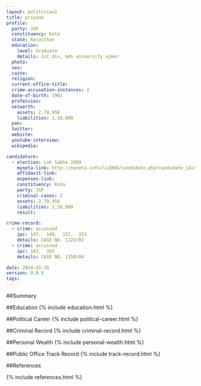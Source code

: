```yaml
---
layout: politician2
title: priyank
profile: 
  party: JGP
  constituency: Kota
  state: Rajasthan
  education: 
    level: Graduate
    details: 1st div, mds university ajmer
  photo: 
  sex: 
  caste: 
  religion: 
  current-office-title: 
  crime-accusation-instances: 2
  date-of-birth: 1981
  profession: 
  networth: 
    assets: 2,70,956
    liabilities: 2,10,000
  pan: 
  twitter: 
  website: 
  youtube-interview: 
  wikipedia: 

candidature: 
  - election: Lok Sabha 2009
    myneta-link: http://myneta.info/ls2009/candidate.php?candidate_id=5881
    affidavit-link: 
    expenses-link: 
    constituency: Kota 
    party: JGP
    criminal-cases: 2
    assets: 2,70,956
    liabilities: 2,10,000
    result:  

crime-record: 
  - crime: accussed
    ipc: 147,  149,  332,  353
    details: CASE NO. 1123/02 
  - crime: accussed
    ipc: 143,  283
    details: CASE NO. 1150/04 

date: 2014-01-28
version: 0.0.5
tags: 
---
```

##Summary


##Education
{% include education.html %}


##Political Career
{% include political-career.html %}


##Criminal Record
{% include criminal-record.html %}


##Personal Wealth
{% include personal-wealth.html %}


##Public Office Track Record
{% include track-record.html %}


##References


{% include references.html %}